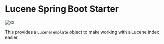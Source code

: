 # Lucene Spring Boot Starter

![CI](https://github.com/joshlong/lucene-spring-boot-starter/workflows/CI/badge.svg)

This provides a `LuceneTemplate` object to make working with a Lucene index easier.
